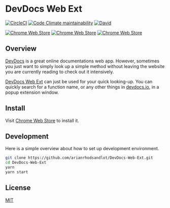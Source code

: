 # DevDocs Web Ext

[![CircleCI](https://img.shields.io/circleci/build/github/arianrhodsandlot/DevDocs-Web-Ext.svg)](https://circleci.com/gh/arianrhodsandlot/DevDocs-Web-Ext)
[![Code Climate maintainability](https://img.shields.io/codeclimate/maintainability-percentage/arianrhodsandlot/DevDocs-Web-Ext.svg)](https://codeclimate.com/github/arianrhodsandlot/DevDocs-Web-Ext)
[![David](https://img.shields.io/david/arianrhodsandlot/DevDocs-Web-Ext.svg)](https://david-dm.org/arianrhodsandlot/DevDocs-Web-Ext)

[![Chrome Web Store](https://img.shields.io/chrome-web-store/v/kdjoccdpjblcefijcfhnjoljodddedpj.svg)](https://chrome.google.com/webstore/detail/devdocs-web-ext/kdjoccdpjblcefijcfhnjoljodddedpj)
[![Chrome Web Store](https://img.shields.io/chrome-web-store/users/kdjoccdpjblcefijcfhnjoljodddedpj.svg)](https://chrome.google.com/webstore/detail/devdocs-web-ext/kdjoccdpjblcefijcfhnjoljodddedpj) [![Chrome Web Store](https://img.shields.io/chrome-web-store/stars/kdjoccdpjblcefijcfhnjoljodddedpj.svg)](https://chrome.google.com/webstore/detail/devdocs-web-ext/kdjoccdpjblcefijcfhnjoljodddedpj)

## Overview

[DevDocs](https://github.com/freeCodeCamp/devdocs) is a great online documentations web app. However, sometimes you just want to simply look up a simple method without leaving the website you are currently reading to check out it intensively.

[DevDocs Web Ext](https://chrome.google.com/webstore/detail/quick-devdocs/kdjoccdpjblcefijcfhnjoljodddedpj) can just be used for your quick looking-up. You can quickly search for a function name, or any other things in [devdocs.io](http://devdocs.io), in a popup extension window.

## Install

Visit [Chrome Web Store](https://chrome.google.com/webstore/detail/quick-devdocs/kdjoccdpjblcefijcfhnjoljodddedpj) to install it.

## Development

Here is a simple overview about how to set up development environment.
```sh
git clone https://github.com/arianrhodsandlot/DevDocs-Web-Ext.git
cd DevDocs-Web-Ext
yarn
yarn start
```

## License

[MIT](license)

